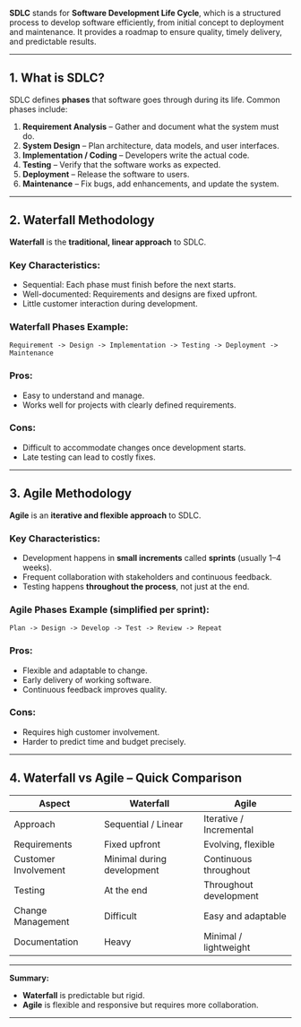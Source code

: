 **SDLC** stands for **Software Development Life Cycle**, which is a structured process to develop software efficiently, from initial concept to deployment and maintenance. It provides a roadmap to ensure quality, timely delivery, and predictable results.

---

## **1. What is SDLC?**

SDLC defines **phases** that software goes through during its life. Common phases include:

1. **Requirement Analysis** – Gather and document what the system must do.
2. **System Design** – Plan architecture, data models, and user interfaces.
3. **Implementation / Coding** – Developers write the actual code.
4. **Testing** – Verify that the software works as expected.
5. **Deployment** – Release the software to users.
6. **Maintenance** – Fix bugs, add enhancements, and update the system.

---

## **2. Waterfall Methodology**

**Waterfall** is the **traditional, linear approach** to SDLC.

### **Key Characteristics:**

* Sequential: Each phase must finish before the next starts.
* Well-documented: Requirements and designs are fixed upfront.
* Little customer interaction during development.

### **Waterfall Phases Example:**

```
Requirement -> Design -> Implementation -> Testing -> Deployment -> Maintenance
```

### **Pros:**

* Easy to understand and manage.
* Works well for projects with clearly defined requirements.

### **Cons:**

* Difficult to accommodate changes once development starts.
* Late testing can lead to costly fixes.

---

## **3. Agile Methodology**

**Agile** is an **iterative and flexible approach** to SDLC.

### **Key Characteristics:**

* Development happens in **small increments** called **sprints** (usually 1–4 weeks).
* Frequent collaboration with stakeholders and continuous feedback.
* Testing happens **throughout the process**, not just at the end.

### **Agile Phases Example (simplified per sprint):**

```
Plan -> Design -> Develop -> Test -> Review -> Repeat
```

### **Pros:**

* Flexible and adaptable to change.
* Early delivery of working software.
* Continuous feedback improves quality.

### **Cons:**

* Requires high customer involvement.
* Harder to predict time and budget precisely.

---

## **4. Waterfall vs Agile – Quick Comparison**

| Aspect               | Waterfall                  | Agile                   |
| -------------------- | -------------------------- | ----------------------- |
| Approach             | Sequential / Linear        | Iterative / Incremental |
| Requirements         | Fixed upfront              | Evolving, flexible      |
| Customer Involvement | Minimal during development | Continuous throughout   |
| Testing              | At the end                 | Throughout development  |
| Change Management    | Difficult                  | Easy and adaptable      |
| Documentation        | Heavy                      | Minimal / lightweight   |

---

**Summary:**

* **Waterfall** is predictable but rigid.
* **Agile** is flexible and responsive but requires more collaboration.

---
